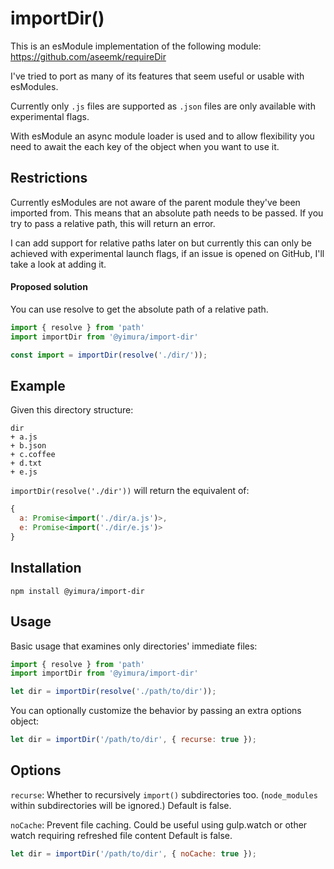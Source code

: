 # importDir()

This is an esModule implementation of the following module: https://github.com/aseemk/requireDir

I've tried to port as many of its features that seem useful or usable with esModules.

Currently only `.js` files are supported as `.json` files are only available with experimental flags.

With esModule an async module loader is used and to allow flexibility you need to await the each key of the object when you want to use it.

## Restrictions

Currently esModules are not aware of the parent module they've been imported from. This means that an absolute path needs to be passed.
If you try to pass a relative path, this will return an error.


I can add support for relative paths later on but currently this can only be achieved with experimental launch flags, if an issue is opened on GitHub, I'll take a look at adding it.

#### Proposed solution

You can use resolve to get the absolute path of a relative path.

```js
import { resolve } from 'path'
import importDir from '@yimura/import-dir'

const import = importDir(resolve('./dir/'));
```

## Example

Given this directory structure:

```
dir
+ a.js
+ b.json
+ c.coffee
+ d.txt
+ e.js
```

`importDir(resolve('./dir'))` will return the equivalent of:

```js
{
  a: Promise<import('./dir/a.js')>,
  e: Promise<import('./dir/e.js')>
}
```

## Installation

```
npm install @yimura/import-dir
```

## Usage

Basic usage that examines only directories' immediate files:

```js
import { resolve } from 'path'
import importDir from '@yimura/import-dir'

let dir = importDir(resolve('./path/to/dir'));
```

You can optionally customize the behavior by passing an extra options object:

```js
let dir = importDir('/path/to/dir', { recurse: true });
```

## Options

`recurse`: Whether to recursively `import()` subdirectories too.
(`node_modules` within subdirectories will be ignored.)
Default is false.

`noCache`: Prevent file caching. Could be useful using gulp.watch or other watch requiring refreshed file content Default is false.

```js
let dir = importDir('/path/to/dir', { noCache: true });
```
